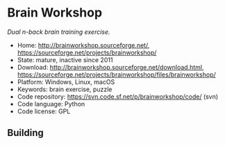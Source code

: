 # Brain Workshop

_Dual n-back brain training exercise._

- Home: http://brainworkshop.sourceforge.net/, https://sourceforge.net/projects/brainworkshop/
- State: mature, inactive since 2011
- Download: http://brainworkshop.sourceforge.net/download.html, https://sourceforge.net/projects/brainworkshop/files/brainworkshop/
- Platform: Windows, Linux, macOS
- Keywords: brain exercise, puzzle
- Code repository:  https://svn.code.sf.net/p/brainworkshop/code/ (svn)
- Code language: Python
- Code license: GPL

## Building

